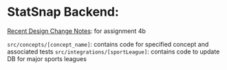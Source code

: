# StatSnap Backend:
[Recent Design Change Notes](design_changes_A4B.md): for assignment 4b

`src/concepts/[concept_name]`: contains code for specified concept and associated tests
`src/integrations/[sportLeague]`: contains code to update DB for major sports leagues
